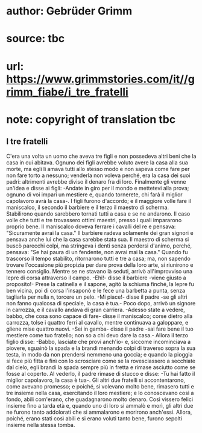 # author: Gebrüder Grimm
# source: tbc
# url: https://www.grimmstories.com/it//grimm_fiabe/i_tre_fratelli
# note: copyright of translation tbc

## I tre fratelli 

C'era una volta un uomo che aveva tre figli e non possedeva altri beni
che la casa in cui abitava. Ognuno dei figli avrebbe voluto avere la
casa alla sua morte, ma egli li amava tutti allo stesso modo e non
sapeva come fare per non fare torto a nessuno; venderla non voleva
perché‚ era la casa dei suoi padri: altrimenti avrebbe diviso il denaro
fra di loro. Finalmente gli venne un'idea e disse ai figli: -Andate in
giro per il mondo e mettetevi alla prova; ognuno di voi impari un
mestiere e, quando tornerete, chi farà il miglior capolavoro avrà la
casa-. I figli furono d'accordo; e il maggiore volle fare il
maniscalco, il secondo il barbiere e il terzo il maestro di scherma.
Stabilirono quando sarebbero tornati tutti a casa e se ne andarono. Il
caso volle che tutti e tre trovassero ottimi maestri, presso i quali
impararono proprio bene. Il maniscalco doveva ferrare i cavalli del re e
pensava: "Sicuramente avrai la casa." Il barbiere radeva solamente dei
gran signori e pensava anche lui che la casa sarebbe stata sua. Il
maestro di scherma si buscò parecchi colpi, ma stringeva i denti senza
perdersi d'animo, perché‚ pensava: "Se hai paura di un fendente, non
avrai mai la casa." Quando fu trascorso il tempo stabilito, ritornarono
tutti e tre a casa; ma, non sapendo trovare l'occasione più propizia
per dare prova della loro arte, si riunirono e tennero consiglio. Mentre
se ne stavano là seduti, arrivò all'improvviso una lepre di corsa
attraverso il campo. -Ehi!- disse il barbiere -viene giusto a
proposito!- Prese la catinella e il sapone, agitò la schiuma finché‚ la
lepre fu ben vicina, poi di corsa l'insaponò e le fece una barbetta a
punta, senza tagliarla per nulla n‚ torcere un pelo. -Mi piace!- disse
il padre -se gli altri non fanno qualcosa di speciale, la casa è tua.-
Poco dopo, arrivò un signore in carrozza, e il cavallo andava di gran
carriera. -Adesso state a vedere, babbo, che cosa sono capace di fare-
disse il maniscalco; corse dietro alla carrozza, tolse i quattro ferri
al cavallo, mentre continuava a galoppare, e gliene mise quattro nuovi.
-Sei in gamba- disse il padre -sai fare bene il tuo mestiere come tuo
fratello; non so a chi devo dare la casa.- Allora il terzo figlio disse:
-Babbo, lasciate che provi anch'io- e, siccome incominciava a piovere,
sguainò la spada e la brandì menando colpi di traverso sopra la sua
testa, in modo da non prendersi nemmeno una goccia; e quando la pioggia
si fece più fitta e finì con lo scrosciare come se la rovesciassero a
secchiate dal cielo, egli brandì la spada sempre più in fretta e rimase
asciutto come se fosse al coperto. Al vederlo, il padre rimase di stucco
e disse: -Tu hai fatto il miglior capolavoro, la casa è tua-. Gli altri
due fratelli si accontentarono, come avevano promesso; e poiché‚ si
volevano molto bene, rimasero tutti e tre insieme nella casa,
esercitando il loro mestiere; e lo conoscevano così a fondo, abili
com'erano, che guadagnarono molto denaro. Così vissero felici insieme
fino a tarda età e, quando uno di loro si ammalò e morì, gli altri due
ne furono tanto addolorati che si ammalarono e morirono anch'essi.
Allora, poiché‚ erano stati così abili e si erano voluti tanto bene,
furono sepolti insieme nella stessa tomba.
